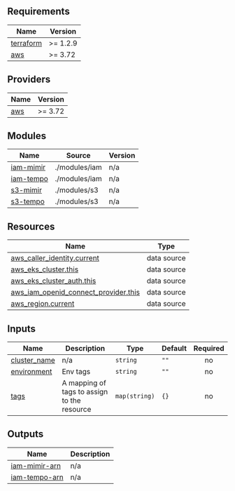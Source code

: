 ## Requirements

| Name | Version |
|------|---------|
| <a name="requirement_terraform"></a> [terraform](#requirement\_terraform) | >= 1.2.9 |
| <a name="requirement_aws"></a> [aws](#requirement\_aws) | >= 3.72 |

## Providers

| Name | Version |
|------|---------|
| <a name="provider_aws"></a> [aws](#provider\_aws) | >= 3.72 |

## Modules

| Name | Source | Version |
|------|--------|---------|
| <a name="module_iam-mimir"></a> [iam-mimir](#module\_iam-mimir) | ./modules/iam | n/a |
| <a name="module_iam-tempo"></a> [iam-tempo](#module\_iam-tempo) | ./modules/iam | n/a |
| <a name="module_s3-mimir"></a> [s3-mimir](#module\_s3-mimir) | ./modules/s3 | n/a |
| <a name="module_s3-tempo"></a> [s3-tempo](#module\_s3-tempo) | ./modules/s3 | n/a |

## Resources

| Name | Type |
|------|------|
| [aws_caller_identity.current](https://registry.terraform.io/providers/hashicorp/aws/latest/docs/data-sources/caller_identity) | data source |
| [aws_eks_cluster.this](https://registry.terraform.io/providers/hashicorp/aws/latest/docs/data-sources/eks_cluster) | data source |
| [aws_eks_cluster_auth.this](https://registry.terraform.io/providers/hashicorp/aws/latest/docs/data-sources/eks_cluster_auth) | data source |
| [aws_iam_openid_connect_provider.this](https://registry.terraform.io/providers/hashicorp/aws/latest/docs/data-sources/iam_openid_connect_provider) | data source |
| [aws_region.current](https://registry.terraform.io/providers/hashicorp/aws/latest/docs/data-sources/region) | data source |

## Inputs

| Name | Description | Type | Default | Required |
|------|-------------|------|---------|:--------:|
| <a name="input_cluster_name"></a> [cluster\_name](#input\_cluster\_name) | n/a | `string` | `""` | no |
| <a name="input_environment"></a> [environment](#input\_environment) | Env tags | `string` | `""` | no |
| <a name="input_tags"></a> [tags](#input\_tags) | A mapping of tags to assign to the resource | `map(string)` | `{}` | no |

## Outputs

| Name | Description |
|------|-------------|
| <a name="output_iam-mimir-arn"></a> [iam-mimir-arn](#output\_iam-mimir-arn) | n/a |
| <a name="output_iam-tempo-arn"></a> [iam-tempo-arn](#output\_iam-tempo-arn) | n/a |
